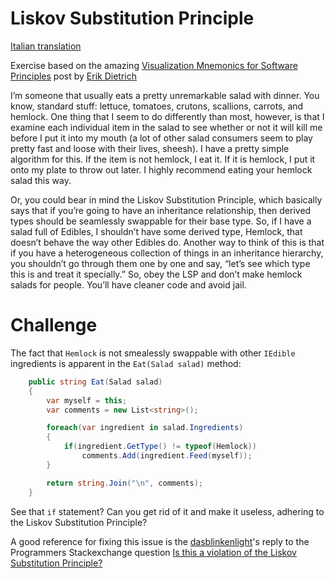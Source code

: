 Liskov Substitution Principle
============================

[Italian translation](README-italian.md)

Exercise based on the amazing [Visualization Mnemonics for Software Principles](http://www.daedtech.com/visualization-mnemonics-for-software-principles) post by [Erik Dietrich](https://twitter.com/daedtech)

I’m someone that usually eats a pretty unremarkable salad with dinner. You know, standard stuff: lettuce, tomatoes, crutons, scallions, carrots, and hemlock. One thing that I seem to do differently than most, however, is that I examine each individual item in the salad to see whether or not it will kill me before I put it into my mouth (a lot of other salad consumers seem to play pretty fast and loose with their lives, sheesh). I have a pretty simple algorithm for this. If the item is not hemlock, I eat it. If it is hemlock, I put it onto my plate to throw out later. I highly recommend eating your hemlock salad this way.

Or, you could bear in mind the Liskov Substitution Principle, which basically says that if you’re going to have an inheritance relationship, then derived types should be seamlessly swappable for their base type. So, if I have a salad full of Edibles, I shouldn’t have some derived type, Hemlock, that doesn’t behave the way other Edibles do. Another way to think of this is that if you have a heterogeneous collection of things in an inheritance hierarchy, you shouldn’t go through them one by one and say, “let’s see which type this is and treat it specially.” So, obey the LSP and don’t make hemlock salads for people. You’ll have cleaner code and avoid jail.


# Challenge

The fact that `Hemlock` is not smealessly swappable with other `IEdible` ingredients is apparent in the `Eat(Salad salad)` method:

```csharp
    public string Eat(Salad salad)
    {
        var myself = this;
        var comments = new List<string>();

        foreach(var ingredient in salad.Ingredients)
        {
            if(ingredient.GetType() != typeof(Hemlock))
                comments.Add(ingredient.Feed(myself));
        }

        return string.Join("\n", comments);
    }

```

See that `if` statement? Can you get rid of it and make it useless, adhering to the Liskov Substitution Principle?

A good reference for fixing this issue is the [dasblinkenlight](http://programmers.stackexchange.com/users/44705/dasblinkenlight)'s reply to the Programmers Stackexchange question [Is this a violation of the Liskov Substitution Principle?](https://programmers.stackexchange.com/questions/170138/is-this-a-violation-of-the-liskov-substitution-principle/170142#170142)
